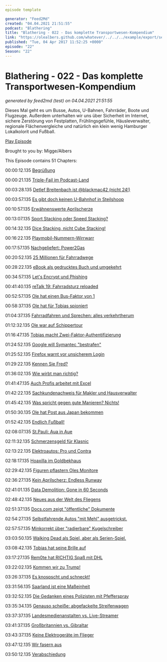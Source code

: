 ```yaml
---
episode template

generator: "Feed2Md"
created: "04.04.2021 21:51:55"
podcast: "Blathering"
title: "Blathering - 022 - Das komplette Transportwesen-Kompendium"
link: "https://olealbers.github.com/whatever/../../../example/export/seasons/2/2017/4/Blathering - 022 - Das komplette Transportwesen-Kompendium.md"
published: "Tue, 04 Apr 2017 11:52:25 +0000"
episode: "22"
Season: "22"
---
```


# Blathering - 022 - Das komplette Transportwesen-Kompendium
_generated by feed2md (test) on 04.04.2021 21:51:55_

Dieses Mal geht es um Busse, Autos, U-Bahnen, Fahrräder, Boote und Flugzeuge. Außerdem unterhalten wir uns über Sicherheit im Internet, sichere Zerstörung von Festplatten, Frühlingsgefühle, Häusleverwalter, regionale Flächenvergleiche und natürlich ein klein wenig Hamburger Lokalkolorit und Fußball.

[Play Episode](https://www.blathering.de/podlove/file/211/s/feed/c/mp3/blathering_022.mp3)

Brought to you by: Migge/Albers

This Episode contains 51 Chapters:


00:00:12.135 [Begrüßung]()

00:00:21.135 [Triple-Fail im Podcast-Land](https://auphonic.com/)

00:03:28.135 [Detlef Breitenbach ist @blackmac42 (nicht 24!)](https://twitter.com/blackmac42)

00:03:57.135 [Es gibt doch keinen U-Bahnhof in Steilshoop](http://www.ndr.de/fernsehen/sendungen/hamburg_journal/Die-Suche-nach-dem-U-Bahnhof-Steilshoop,hamj55014.html)

00:10:57.135 [Erwähnenswerte Aprilscherze](https://www.reddit.com/r/de/comments/62rde2/der_gro%C3%9Fe_aprilscherzsammelthread/)

00:13:07.135 [Sport Stacking oder Speed Stacking?](http://www.speedstacks.de/wasistsportstacking.htm)

00:14:32.135 [Dice Stacking, nicht Cube Stacking!](https://de.wikipedia.org/wiki/Dice_Stacking)

00:16:22.135 [Playmobil-Nummern-Wirrwarr]()

00:17:57.135 [Nachgeliefert: Power2Gas](http://www.derbauherr.de/power-to-gas-die-co2-neutrale-alternative-zu-strom/)

00:20:52.135 [25 Millionen für Fahrradwege](http://www.zeit.de/mobilitaet/2017-04/fahrradverkehr-radschnellwege-bundesregierung)

00:28:22.135 [eBook als gedrucktes Buch und umgekehrt](http://www.alstervergnügen.com/)

00:34:57.135 [Let's Encrypt und Phishing](https://www.theinquirer.net/inquirer/news/3007326/lets-encrypt-has-issued-15-000-ssl-certificates-to-paypal-phishing-sites)

00:41:40.135 [reTalk 19: Fahrradsturz reloaded](http://re-talk.de/re019/)

00:52:57.135 [Ole hat einen Bus-Faktor von 1](https://en.wikipedia.org/wiki/Bus_factor)

00:58:37.135 [Ole hat für Tobias spioniert](https://de.wikipedia.org/wiki/Inuit)

01:04:37.135 [Fahrradfahren und Sprechen: alles verkehrtherum](https://www.nodumbquestions.fm/listen/2017/3/26/306dveaa6vup9c2ci3t1y5xc05q4ia)

01:12:32.135 [Ole war auf Schippertour](https://de.wikipedia.org/wiki/Teufelsbr%C3%BCck)

01:16:47.135 [Tobias macht Zwei-Faktor-Authentifizierung](https://de.wikipedia.org/wiki/Zwei-Faktor-Authentifizierung)

01:24:52.135 [Google will Symantec "bestrafen"](https://www.googlewatchblog.de/2017/03/schrittweise-abwertung-google-symantec/)

01:25:52.135 [Firefox warnt vor unsicherem Login](https://www.heise.de/security/meldung/Unsicheres-Log-in-Feld-Webseiten-Betreiber-beschwert-sich-bei-Firefox-ueber-Warnung-3660544.html)

01:29:22.135 [Kennen Sie Fred?](http://t3n.de/news/google-update-fred-810503/)

01:36:02.135 [Wie wirbt man richtig?](http://www.msi-design.de/firmenzeitschriften/)

01:41:47.135 [Auch Profis arbeitet mit Excel]()

01:42:22.135 [Sachkundenachweis für Makler und Hausverwalter](https://www.haufe.de/immobilien/wirtschaft_politik/Experten-beurteilen-Sachkundenachweis-fuer-Verwalter-und-Makler-unterschiedlich_84342_407480.html)

01:45:42.135 [Was spricht gegen gute Manieren? Nichts!](https://twitter.com/tmigge/status/848051209567121408)

01:50:30.135 [Ole hat Post aus Japan bekommen](http://www.new-business.de/kommunikation/detail.php?nr=701118&rubric=KOMMUNIKATION&)

01:52:42.135 [Endlich Fußball!](http://www.ubbo-voss-sr-lehrarbeit.de/vorteilsbestimmung/fussball-vorteil-einleitung.html)

02:08:07.135 [St.Pauli: Aua in Aue](http://millerntor.hamburg/)

02:11:32.135 [Schmerzensgeld für Klasnic](http://www.spox.com/de/sport/fussball/international/1703/News/ivan-klasnic-niere-gericht-schmerzensgeld.html)

02:13:22.135 [Elektroautos: Pro und Contra](https://www.heise.de/autos/artikel/Klartext-Elektroautos-gehen-gar-nicht-3666507.html)

02:18:17.135 [Hoaxilla im Goldbekhaus](https://twitter.com/AlexHoaxmaster/status/847543386596921344)

02:29:42.135 [Figuren pflastern Oles Monitore]()

02:36:27.135 [Kein Aprilscherz: Endless Runway](https://www.flightradar24.com/blog/avtalk-episode-2-jason-crawls-inside-a-plane/)

02:41:01.135 [Data Demolition: Gone in 60 Seconds](https://www.youtube.com/watch?v=4uRtRaHQp40)

02:48:42.135 [Neues aus der Welt des Fliegens]()

02:51:37.135 [Docs.com zeigt "öffentliche" Dokumente](http://www.zdnet.de/88290832/datenschutz-debakel-microsoft-schaltet-suchfunktion-von-docs-com-ab/)

02:54:27.135 [Selbstfahrende Autos "mit Mehl" ausgetrickst.](https://futurezone.at/digital-life/kuenstler-sperrt-selbstfahrendes-auto-mit-mehl-ein/253.925.816)

02:57:57.135 [Minkorrekt über "radierbare" Kugelschreiber](http://minkorrekt.de/minkorrekt-folge-93-zweidrittel-regel/)

03:03:50.135 [Walking Dead als Spiel, aber als Serien-Spiel.](https://de.wikipedia.org/wiki/The_Walking_Dead_(Computerspiel))

03:08:42.135 [Tobias hat seine Brille auf](https://www.fielmann.de/brillen/nahkomfortbrillen/)

03:17:27.135 [Rem0te hat RICHTIG Spaß mit DHL](https://twitter.com/grauhut/status/846736062835834881)

03:22:02.135 [Kommen wir zu Trump!](https://plus.google.com/+DavidBest/posts/fMeSiEXZ2rR)

03:26:37.135 [Es knospscht und schneckt!](https://www.instagram.com/tmigge/)

03:31:56.135 [Saarland ist eine Maßeinheit](https://www.welt.de/wissenschaft/article6452153/Das-Saarland-das-Vergleichsmass-vieler-Dinge.html)

03:32:52.135 [Die Gedanken eines Polizisten mit Pfefferspray](http://www.otz.de/startseite/detail/-/specific/Pfefferspray-Einsatz-wird-zum-Aufreger-Interne-Ermittlungen-nach-Raeumung-von-S-1719665131)

03:35:34.135 [Genauso scheiße: abgefackelte Streifenwagen](http://www.hamburg.de/g20-gipfel/)

03:37:37.135 [Landesmedienanstalten vs. Live-Streamer](http://www.zeit.de/digital/internet/2017-03/livestreaming-pietsmiet-twitch-rundfunklizenz-lets-play)

03:41:37.135 [Großbritannien vs. Gibraltar](http://www.spiegel.de/politik/ausland/brexit-spanien-und-grossbritannien-streiten-ueber-gibraltar-a-1141646.html)

03:43:37.135 [Keine Elektrogeräte im Flieger](http://www.zeit.de/mobilitaet/2017-03/luftverkehr-verbot-fuer-elektronische-geraete-flugzeug-usa)

03:47:12.135 [Wir fasern aus]()

03:50:12.135 [Verabschiedung]()


